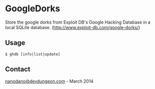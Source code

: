 # GoogleDorks

Store the google dorks from Exploit DB's Google Hacking Database in a local SQLite database. (http://www.exploit-db.com/google-dorks/)

## Usage

	$ ghdb [info|list|update]

## Contact

nanodano@devdungeon.com - March 2014